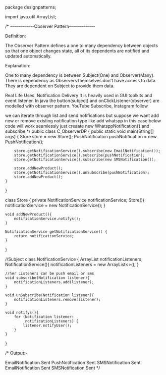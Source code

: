 package designpatterns;

import java.util.ArrayList;

/*
------------Observer Pattern-------------

Definition:

The Observer Pattern defines a one to many dependency between objects so that one object changes state, all of its dependents are
notified and updated automatically.

Explanation:

One to many dependency is between Subject(One) and Observer(Many).
There is dependency as Observers themselves don’t have access to data. They are dependent on Subject to provide them data.

Real Life Uses:
Notification Delivery
It is heavily used in GUI toolkits and event listener. In java the button(subject) and onClickListener(observer) are modelled with observer pattern.
YouTube Subscribe, Instagram follow

we can iterate through list and send notifications but suppose we want add new or remove existing notification type like add whatspp
in this case below code will work seamlessly
just creaate new WhatsppNotification{} and subscribe
*/
public class C_ObserverDP {
    public static void main(String[] args) {
        Store store = new Store();
        PushNotification pushNotification = new PushNotification();

        store.getNotificationService().subscribe(new EmailNotification());
        store.getNotificationService().subscribe(pushNotification);
        store.getNotificationService().subscribe(new SMSNotification());

        store.addNewProduct();
        store.getNotificationService().unSubscribe(pushNotification);
        store.addNewProduct();
    }
}

class Store {
    private NotificationService notificationService;
    Store(){
        notificationService = new NotificationService();
    }

    void addNewProduct(){
        notificationService.notifys();
    }

    NotificationService getNotificationService() {
        return notificationService;
    }
}

//Subject
class NotificationService {
    ArrayList<Notification> notificationListeners;
    NotificationService(){
        notificationListeners = new ArrayList<>();
    }

    //her Listeners can be push email or sms
    void subscribe(Notification listener){
        notificationListeners.add(listener);
    }

    void unSubscribe(Notification listener){
        notificationListeners.remove(listener);
    }

    void notifys(){
        for (Notification listener:
             notificationListeners) {
            listener.notifyUser();
        }
    }
}

/*
Output:-

EmailNotification Sent
PushNotification Sent
SMSNotification Sent
EmailNotification Sent
SMSNotification Sent
*/